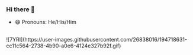 ### Hi there 👋
- 😄 Pronouns: He/His/Him
<br />
![7YRI](https://user-images.githubusercontent.com/26838016/194718631-cc11c564-2738-4b90-a0e6-4124e327b92f.gif)

<!--
**mrunal77/mrunal77** is a ✨ _special_ ✨ repository because its `README.md` (this file) appears on your GitHub profile.

Here are some ideas to get you started:

- 🔭 I’m currently working on ...
- 🌱 I’m currently learning ...
- 👯 I’m looking to collaborate on ...
- 🤔 I’m looking for help with ...
- 💬 Ask me about ...
- 📫 How to reach me: ...
- 😄 Pronouns: ...
- ⚡ Fun fact: ...
-->
